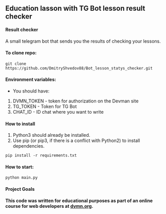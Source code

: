 ## Education lasson with TG Bot lesson result checker
#### Result checker 
A small telegram bot that sends you the results of checking your lessons.

#### To clone repo:
```git clone https://github.com/DmitryShvedov88/Bot_lesson_statys_checker.git```

#### Environment variables:
- You should have:
1. DVMN_TOKEN - token for authorization on the Devman site  
2. TG_TOKEN - Token for TG Bot
3. CHAT_ID - ID chat where you want to write

#### How to install  
1. Python3 should already be installed.  
2. Use pip (or pip3, if there is a conflict with Python2) to install dependencies. 
  
```pip install -r requirements.txt```

#### How to start:

```python main.py```

#### Project Goals 
**This code was written for educational purposes as part of an online course for web developers at [dvmn.org](https://dvmn.org/modules/).**